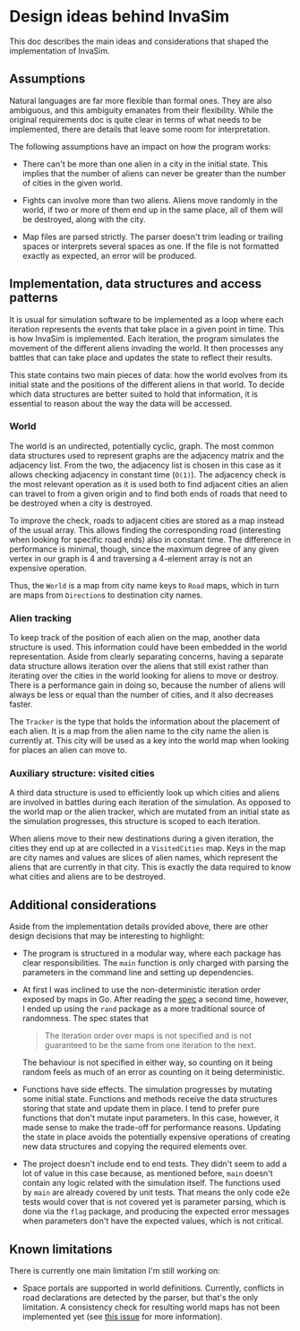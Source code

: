 # Design ideas behind InvaSim

This doc describes the main ideas and considerations that shaped the implementation of InvaSim.

## Assumptions

Natural languages are far more flexible than formal ones. They are also ambiguous, and this ambiguity emanates from their flexibility. While the original requirements doc is quite clear in terms of what needs to be implemented, there are details that leave some room for interpretation.

The following assumptions have an impact on how the program works:

- There can't be more than one alien in a city in the initial state. This implies that the number of aliens can never be greater than the number of cities in the given world.

- Fights can involve more than two aliens. Aliens move randomly in the world, if two or more of them end up in the same place, all of them will be destroyed, along with the city.

- Map files are parsed strictly. The parser doesn't trim leading or trailing spaces or interprets several spaces as one. If the file is not formatted exactly as expected, an error will be produced.

## Implementation, data structures and access patterns

It is usual for simulation software to be implemented as a loop where each iteration represents the events that take place in a given point in time. This is how InvaSim is implemented. Each iteration, the program simulates the movement of the different aliens invading the world. It then processes any battles that can take place and updates the state to reflect their results.

This state contains two main pieces of data: how the world evolves from its initial state and the positions of the different aliens in that world. To decide which data structures are better suited to hold that information, it is essential to reason about the way the data will be accessed.

### World

The world is an undirected, potentially cyclic, graph. The most common data structures used to represent graphs are the adjacency matrix and the adjacency list. From the two, the adjacency list is chosen in this case as it allows checking adjacency in constant time (`O(1)`). The adjacency check is the most relevant operation as it is used both to find adjacent cities an alien can travel to from a given origin and to find both ends of roads that need to be destroyed when a city is destroyed.

To improve the check, roads to adjacent cities are stored as a map instead of the usual array. This allows finding the corresponding road (interesting when looking for specific road ends) also in constant time. The difference in performance is minimal, though, since the maximum degree of any given vertex in our graph is 4 and traversing a 4-element array is not an expensive operation.

Thus, the `World` is a map from city name keys to `Road` maps, which in turn are maps from `Direction`s to destination city names.

### Alien tracking

To keep track of the position of each alien on the map, another data structure is used. This information could have been embedded in the world representation. Aside from clearly separating concerns, having a separate data structure allows iteration over the aliens that still exist rather than iterating over the cities in the world looking for aliens to move or destroy. There is a performance gain in doing so, because the number of aliens will always be less or equal than the number of cities, and it also decreases faster.

The `Tracker` is the type that holds the information about the placement of each alien. It is a map from the alien name to the city name the alien is currently at. This city will be used as a key into the world map when looking for places an alien can move to.

### Auxiliary structure: visited cities

A third data structure is used to efficiently look up which cities and aliens are involved in battles during each iteration of the simulation. As opposed to the world map or the alien tracker, which are mutated from an initial state as the simulation progresses, this structure is scoped to each iteration.

When aliens move to their new destinations during a given iteration, the cities they end up at are collected in a `VisitedCities` map. Keys in the map are city names and values are slices of alien names, which represent the aliens that are currently in that city. This is exactly the data required to know what cities and aliens are to be destroyed.

## Additional considerations

Aside from the implementation details provided above, there are other design decisions that may be interesting to highlight:

- The program is structured in a modular way, where each package has clear responsibilities. The `main` function is only charged with parsing the parameters in the command line and setting up dependencies.

- At first I was inclined to use the non-deterministic iteration order exposed by maps in Go. After reading the [spec](https://go.dev/ref/spec#For_statements) a second time, however, I ended up using the `rand` package as a more traditional source of randomness. The spec states that

  > The iteration order over maps is not specified and is not guaranteed to be the same from one iteration to the next.

  The behaviour is not specified in either way, so counting on it being random feels as much of an error as counting on it being deterministic.

- Functions have side effects. The simulation progresses by mutating some initial state. Functions and methods receive the data structures storing that state and update them in place. I tend to prefer pure functions that don't mutate input parameters. In this case, however, it made sense to make the trade-off for performance reasons. Updating the state in place avoids the potentially expensive operations of creating new data structures and copying the required elements over.

- The project doesn't include end to end tests. They didn't seem to add a lot of value in this case because, as mentioned before, `main` doesn't contain any logic related with the simulation itself. The functions used by `main` are already covered by unit tests. That means the only code e2e tests would cover that is not covered yet is parameter parsing, which is done via the `flag` package, and producing the expected error messages when parameters don't have the expected values, which is not critical.

## Known limitations

There is currently one main limitation I'm still working on: 

- Space portals are supported in world definitions. Currently, conflicts in road declarations are detected by the parser, but that's the only limitation. A consistency check for resulting world maps has not been implemented yet (see [this issue](https://github.com/volmedo/invasim/issues/1) for more information).
